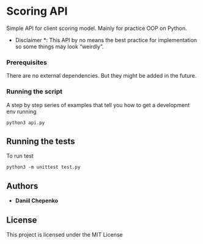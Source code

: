 # Scoring API

Simple API for client scoring model. Mainly for practice OOP on Python. 
* Disclaimer *: This API by no means the best practice for implementation so some things may look “weirdly”.

### Prerequisites

There are no external dependencies. But they might be added in the future.


### Running the script

A step by step series of examples that tell you how to get a development env running

```
python3 api.py
```

## Running the tests

To run test

```
python3 -m unittest test.py
```


## Authors

* **Daniil Chepenko** 

## License

This project is licensed under the MIT License
